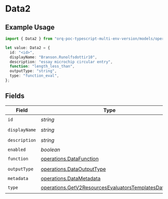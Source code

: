 # Data2

## Example Usage

```typescript
import { Data2 } from "orq-poc-typescript-multi-env-version/models/operations";

let value: Data2 = {
  id: "<id>",
  displayName: "Branson.Runolfsdottir10",
  description: "essay microchip circular entry",
  function: "length_less_than",
  outputType: "string",
  type: "function_eval",
};
```

## Fields

| Field                                                                                                                        | Type                                                                                                                         | Required                                                                                                                     | Description                                                                                                                  |
| ---------------------------------------------------------------------------------------------------------------------------- | ---------------------------------------------------------------------------------------------------------------------------- | ---------------------------------------------------------------------------------------------------------------------------- | ---------------------------------------------------------------------------------------------------------------------------- |
| `id`                                                                                                                         | *string*                                                                                                                     | :heavy_check_mark:                                                                                                           | N/A                                                                                                                          |
| `displayName`                                                                                                                | *string*                                                                                                                     | :heavy_check_mark:                                                                                                           | N/A                                                                                                                          |
| `description`                                                                                                                | *string*                                                                                                                     | :heavy_check_mark:                                                                                                           | N/A                                                                                                                          |
| `enabled`                                                                                                                    | *boolean*                                                                                                                    | :heavy_minus_sign:                                                                                                           | N/A                                                                                                                          |
| `function`                                                                                                                   | [operations.DataFunction](../../models/operations/datafunction.md)                                                           | :heavy_check_mark:                                                                                                           | N/A                                                                                                                          |
| `outputType`                                                                                                                 | [operations.DataOutputType](../../models/operations/dataoutputtype.md)                                                       | :heavy_check_mark:                                                                                                           | N/A                                                                                                                          |
| `metadata`                                                                                                                   | [operations.DataMetadata](../../models/operations/datametadata.md)                                                           | :heavy_minus_sign:                                                                                                           | N/A                                                                                                                          |
| `type`                                                                                                                       | [operations.GetV2ResourcesEvaluatorsTemplatesDataType](../../models/operations/getv2resourcesevaluatorstemplatesdatatype.md) | :heavy_check_mark:                                                                                                           | N/A                                                                                                                          |